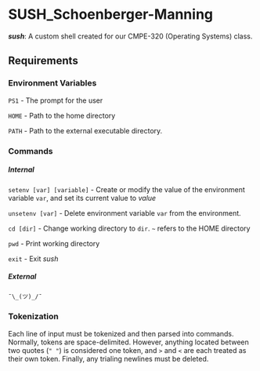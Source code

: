 # SUSH_Schoenberger-Manning
***sush***: A custom shell created for our CMPE-320 (Operating Systems) class.
## Requirements

### Environment Variables
`PS1` - The prompt for the user

`HOME` - Path to the home directory

`PATH` - Path to the external executable directory.

### Commands
##### Internal
`setenv [var] [variable]` - Create or modify the value of the environment variable `var`, and set its current value to *value*

`unsetenv [var]` - Delete environment variable `var` from the environment.

`cd [dir]` - Change working directory to `dir`. `~` refers to the HOME directory

`pwd` - Print working directory

`exit` - Exit *sush*
##### External
`¯\_(ツ)_/¯`

### Tokenization
Each line of input must be tokenized and then parsed into commands. Normally, tokens are space-delimited. However, anything located between two quotes (`" "`) is considered one token, and `>` and `<` are each treated as their own token. Finally, any trialing newlines must be deleted.

